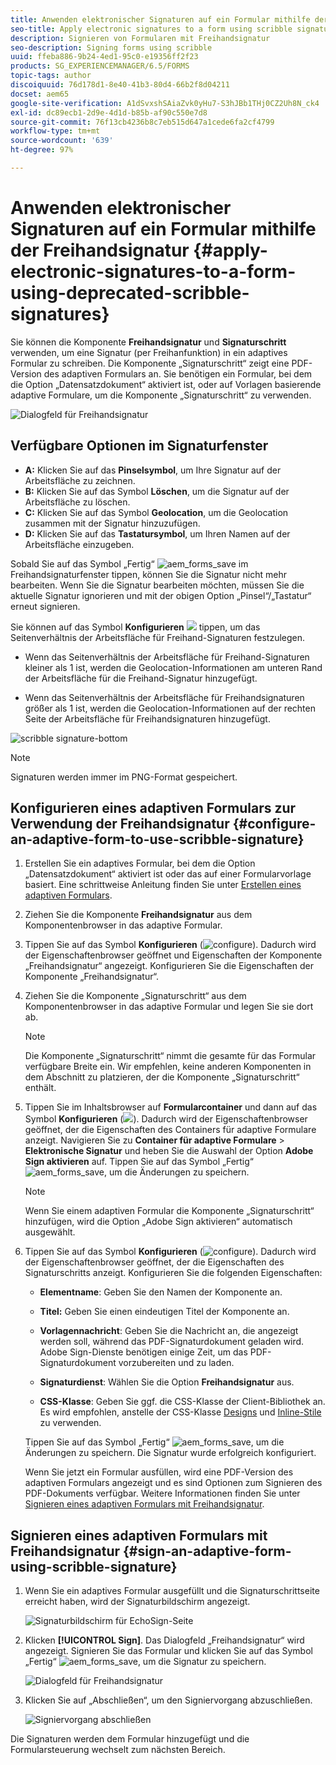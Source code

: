 ```yaml
---
title: Anwenden elektronischer Signaturen auf ein Formular mithilfe der Freihandsignatur
seo-title: Apply electronic signatures to a form using scribble signatures
description: Signieren von Formularen mit Freihandsignatur
seo-description: Signing forms using scribble
uuid: ffeba886-9b24-4ed1-95c0-e19356ff2f23
products: SG_EXPERIENCEMANAGER/6.5/FORMS
topic-tags: author
discoiquuid: 76d178d1-8e40-41b3-80d4-66b2f8d04211
docset: aem65
google-site-verification: A1dSvxshSAiaZvk0yHu7-S3hJBb1THj0CZ2Uh8N_ck4
exl-id: dc89ecb1-2d9e-4d1d-b85b-af90c550e7d8
source-git-commit: 76f13cb4236b8c7eb515d647a1cede6fa2cf4799
workflow-type: tm+mt
source-wordcount: '639'
ht-degree: 97%

---
```


# Anwenden elektronischer Signaturen auf ein Formular mithilfe der Freihandsignatur {#apply-electronic-signatures-to-a-form-using-deprecated-scribble-signatures}

Sie können die Komponente **Freihandsignatur** und **Signaturschritt** verwenden, um eine Signatur (per Freihanfunktion) in ein adaptives Formular zu schreiben. Die Komponente „Signaturschritt“ zeigt eine PDF-Version des adaptiven Formulars an. Sie benötigen ein Formular, bei dem die Option „Datensatzdokument“ aktiviert ist, oder auf Vorlagen basierende adaptive Formulare, um die Komponente „Signaturschritt“ zu verwenden.

![Dialogfeld für Freihandsignatur](assets/scribble-signature.png)

## Verfügbare Optionen im Signaturfenster

* **A:** Klicken Sie auf das **Pinselsymbol**, um Ihre Signatur auf der Arbeitsfläche zu zeichnen.
* **B:** Klicken Sie auf das Symbol **Löschen**, um die Signatur auf der Arbeitsfläche zu löschen.
* **C:** Klicken Sie auf das Symbol **Geolocation**, um die Geolocation zusammen mit der Signatur hinzuzufügen.
* **D:** Klicken Sie auf das **Tastatursymbol**, um Ihren Namen auf der Arbeitsfläche einzugeben.

Sobald Sie auf das Symbol „Fertig“ ![aem_forms_save](assets/aem_forms_save.png) im Freihandsignaturfenster tippen, können Sie die Signatur nicht mehr bearbeiten. Wenn Sie die Signatur bearbeiten möchten, müssen Sie die aktuelle Signatur ignorieren und mit der obigen Option „Pinsel“/„Tastatur“ erneut signieren.

Sie können auf das Symbol **Konfigurieren** ![](assets/configure.png) tippen, um das Seitenverhältnis der Arbeitsfläche für Freihand-Signaturen festzulegen.
* Wenn das Seitenverhältnis der Arbeitsfläche für Freihand-Signaturen kleiner als 1 ist, werden die Geolocation-Informationen am unteren Rand der Arbeitsfläche für die Freihand-Signatur hinzugefügt.


* Wenn das Seitenverhältnis der Arbeitsfläche für Freihandsignaturen größer als 1 ist, werden die Geolocation-Informationen auf der rechten Seite der Arbeitsfläche für Freihandsignaturen hinzugefügt.


![scribble signature-bottom](assets/scribble-signature-aspectratio.PNG)



>[!NOTE]
>
>Signaturen werden immer im PNG-Format gespeichert.

## Konfigurieren eines adaptiven Formulars zur Verwendung der Freihandsignatur {#configure-an-adaptive-form-to-use-scribble-signature}

1. Erstellen Sie ein adaptives Formular, bei dem die Option „Datensatzdokument“ aktiviert ist oder das auf einer Formularvorlage basiert. Eine schrittweise Anleitung finden Sie unter [Erstellen eines adaptiven Formulars](creating-adaptive-form.md).
1. Ziehen Sie die Komponente **Freihandsignatur** aus dem Komponentenbrowser in das adaptive Formular.
1. Tippen Sie auf das Symbol **Konfigurieren** (![configure](assets/configure.png)). Dadurch wird der Eigenschaftenbrowser geöffnet und Eigenschaften der Komponente „Freihandsignatur“ angezeigt. Konfigurieren Sie die Eigenschaften der Komponente „Freihandsignatur“.
1. Ziehen Sie die Komponente „Signaturschritt“ aus dem Komponentenbrowser in das adaptive Formular und legen Sie sie dort ab.

   >[!NOTE]
   >
   >Die Komponente „Signaturschritt“ nimmt die gesamte für das Formular verfügbare Breite ein. Wir empfehlen, keine anderen Komponenten in dem Abschnitt zu platzieren, der die Komponente „Signaturschritt“ enthält.

1. Tippen Sie im Inhaltsbrowser auf **Formularcontainer** und dann auf das Symbol **Konfigurieren** (![](assets/configure.png)). Dadurch wird der Eigenschaftenbrowser geöffnet, der die Eigenschaften des Containers für adaptive Formulare anzeigt. Navigieren Sie zu **Container für adaptive Formulare** > **Elektronische Signatur** und heben Sie die Auswahl der Option **Adobe Sign aktivieren** auf. Tippen Sie auf das Symbol „Fertig“ ![aem_forms_save](assets/aem_forms_save.png), um die Änderungen zu speichern.

   >[!NOTE]
   >
   >Wenn Sie einem adaptiven Formular die Komponente „Signaturschritt“ hinzufügen, wird die Option „Adobe Sign aktivieren“ automatisch ausgewählt.

1. Tippen Sie auf das Symbol **Konfigurieren** (![configure](assets/configure.png)). Dadurch wird der Eigenschaftenbrowser geöffnet, der die Eigenschaften des Signaturschritts anzeigt. Konfigurieren Sie die folgenden Eigenschaften:

   * **Elementname**: Geben Sie den Namen der Komponente an.

   * **Titel:** Geben Sie einen eindeutigen Titel der Komponente an.
   * **Vorlagennachricht**: Geben Sie die Nachricht an, die angezeigt werden soll, während das PDF-Signaturdokument geladen wird. Adobe Sign-Dienste benötigen einige Zeit, um das PDF-Signaturdokument vorzubereiten und zu laden.
   * **Signaturdienst**: Wählen Sie die Option **Freihandsignatur** aus.

   * **CSS-Klasse**: Geben Sie ggf. die CSS-Klasse der Client-Bibliothek an. Es wird empfohlen, anstelle der CSS-Klasse [Designs](themes.md) und [Inline-Stile](inline-style-adaptive-forms.md) zu verwenden.

   Tippen Sie auf das Symbol „Fertig“ ![aem_forms_save](assets/aem_forms_save.png), um die Änderungen zu speichern. Die Signatur wurde erfolgreich konfiguriert.

   Wenn Sie jetzt ein Formular ausfüllen, wird eine PDF-Version des adaptiven Formulars angezeigt und es sind Optionen zum Signieren des PDF-Dokuments verfügbar. Weitere Informationen finden Sie unter [Signieren eines adaptiven Formulars mit Freihandsignatur](signing-forms-using-scribble.md#sign-an-adaptive-form-using-scribble-signature).

## Signieren eines adaptiven Formulars mit Freihandsignatur {#sign-an-adaptive-form-using-scribble-signature}

1. Wenn Sie ein adaptives Formular ausgefüllt und die Signaturschrittseite erreicht haben, wird der Signaturbildschirm angezeigt.

   ![Signaturbildschirm für EchoSign-Seite](assets/esignscribblesign.jpg)

1. Klicken **[!UICONTROL Sign]**. Das Dialogfeld „Freihandsignatur“ wird angezeigt. Signieren Sie das Formular und klicken Sie auf das Symbol „Fertig“ ![aem_forms_save](assets/aem_forms_save.png), um die Signatur zu speichern.

   ![Dialogfeld für Freihandsignatur](assets/scribblewidget.png)

1. Klicken Sie auf „Abschließen“, um den Signiervorgang abzuschließen.

   ![Signiervorgang abschließen](assets/scribblecomplete.jpg)

Die Signaturen werden dem Formular hinzugefügt und die Formularsteuerung wechselt zum nächsten Bereich.
